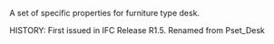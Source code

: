 A set of specific properties for furniture type desk.

<!-- end of short definition -->
 HISTORY: First issued in IFC Release R1.5. Renamed from Pset_Desk
